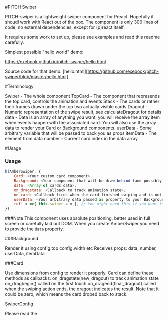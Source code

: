 #PITCH Swiper

PITCH-swiper is a lightweight swiper component for Preact. Hopefully it shoudl work with React out of the box. The component is only 300 lines of code, no external dependencies, except for (p)react itself.

It requires some work to set up, please see examples and read this readme carefully.

Simplest possible "hello world" demo:

https://exebook.github.io/pitch-swiper/hello.html

Source code for that demo: [hello.html][https://github.com/exebook/pitch-swiper/blob/master/hello.html]

#Terminology

Swiper - The whole component
TopCard - The component that represends the top card, controls the animation and events
Stack - The cards or rather their frames drawn under the top two actually visible cards
Dragout - Numeric representation of the swipe result, see calculateDragout for details
data - Data is an array of anything you want, you will receive the array item when events happen with the associated card. You will also use the array data to render your Card or Background components.
userData - Some arbitrary variable that will be passed to back you as props
itemData - The element from data
number - Current card index in the data array

#Usage

### Usage
```js
h(AmberSwiper, {
	Card: <Your custom card component>,
	Background: <Your component that will be draw behind (and possibly around) the cards>,
	data: <Array of cards data>,
	on_dragstate: <Callback to track animation state>,
	on_card: <Callback fires when the card finished swiping and is out of stack, probably the one you need most>,
	userData: <Your arbitrary data passed as property to your Background and Card>,
	ref: x =>{ this.swiper = x }, // You might need this if you want to have advanced dynamic control of swiper
})
```

###Note
This component uses absolute positioning, better used in full screen or carefully laid out DOM.
When you create AmberSwiper you need to provide the `data` property.


###Background

Render it using config.top config.width etc
Receives props: data, number, userData, itemData

###Card

Use dimensions from config to render it properly.
Card can define these methods as callbacks:
on_dragstate(new_dragout) to track animation state
on_dragbegin() called on the first touch
on_dragend(final_dragout) called when the swiping action ends, the dragout indicates the result. Note that it could be zero, which means the card droped back to stack.

SwiperConfig

Please read the
